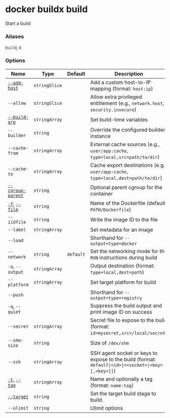 # docker buildx build

<!---MARKER_GEN_START-->
Start a build

### Aliases

`build`, `b`

### Options

| Name | Type | Default | Description |
| --- | --- | --- | --- |
| [`--add-host`](https://docs.docker.com/engine/reference/commandline/build/#add-entries-to-container-hosts-file---add-host) | `stringSlice` |  | Add a custom host-to-IP mapping (format: `host:ip`) |
| `--allow` | `stringSlice` |  | Allow extra privileged entitlement (e.g., `network.host`, `security.insecure`) |
| [`--build-arg`](https://docs.docker.com/engine/reference/commandline/build/#set-build-time-variables---build-arg) | `stringArray` |  | Set build-time variables |
| `--builder` | `string` |  | Override the configured builder instance |
| `--cache-from` | `stringArray` |  | External cache sources (e.g., `user/app:cache`, `type=local,src=path/to/dir`) |
| `--cache-to` | `stringArray` |  | Cache export destinations (e.g., `user/app:cache`, `type=local,dest=path/to/dir`) |
| [`--cgroup-parent`](https://docs.docker.com/engine/reference/commandline/build/#use-a-custom-parent-cgroup---cgroup-parent) | `string` |  | Optional parent cgroup for the container |
| [`-f`](https://docs.docker.com/engine/reference/commandline/build/#specify-a-dockerfile--f), [`--file`](https://docs.docker.com/engine/reference/commandline/build/#specify-a-dockerfile--f) | `string` |  | Name of the Dockerfile (default: `PATH/Dockerfile`) |
| `--iidfile` | `string` |  | Write the image ID to the file |
| `--label` | `stringArray` |  | Set metadata for an image |
| `--load` |  |  | Shorthand for `--output=type=docker` |
| `--network` | `string` | `default` | Set the networking mode for the `RUN` instructions during build |
| `-o`, `--output` | `stringArray` |  | Output destination (format: `type=local,dest=path`) |
| `--platform` | `stringArray` |  | Set target platform for build |
| `--push` |  |  | Shorthand for `--output=type=registry` |
| `-q`, `--quiet` |  |  | Suppress the build output and print image ID on success |
| `--secret` | `stringArray` |  | Secret file to expose to the build (format: `id=mysecret,src=/local/secret`) |
| `--shm-size` | `string` |  | Size of `/dev/shm` |
| `--ssh` | `stringArray` |  | SSH agent socket or keys to expose to the build (format: `default\|<id>[=<socket>\|<key>[,<key>]]`) |
| [`-t`](https://docs.docker.com/engine/reference/commandline/build/#tag-an-image--t), [`--tag`](https://docs.docker.com/engine/reference/commandline/build/#tag-an-image--t) | `stringArray` |  | Name and optionally a tag (format: `name:tag`) |
| [`--target`](https://docs.docker.com/engine/reference/commandline/build/#specifying-target-build-stage---target) | `string` |  | Set the target build stage to build. |
| `--ulimit` | `string` |  | Ulimit options |


<!---MARKER_GEN_END-->

